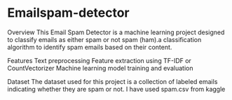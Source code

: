 # Emailspam-detector
Overview
This Email Spam Detector is a machine learning project designed to classify emails as either spam or not spam (ham).a classification algorithm to identify spam emails based on their content.

Features
Text preprocessing 
Feature extraction using TF-IDF or CountVectorizer
Machine learning model training and evaluation

Dataset
The dataset used for this project is a collection of labeled emails indicating whether they are spam or not. I have used spam.csv from kaggle




